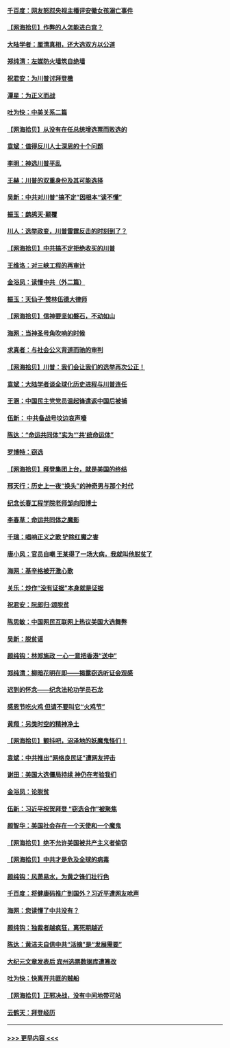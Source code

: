 #### [千百度：网友怒怼央视主播评安徽女孩溺亡事件](../pages/nsc993/n12605370.md?t=12091251) 
#### [【网海拾贝】作弊的人怎能进白宫？](../pages/nsc993/n12603546.md?t=12091251) 
#### [大陆学者：厘清真相，还大选双方以公道](../pages/nsc993/n12603475.md?t=12091251) 
#### [郑纯清：左媒防火墙筑自绝墙](../pages/nsc993/n12602226.md?t=12091251) 
#### [祝君安：为川普讨拜登檄](../pages/nsc993/n12602199.md?t=12091251) 
#### [潭星：为正义而战](../pages/nsc993/n12600926.md?t=12091251) 
#### [吐为快：中美关系二篇](../pages/nsc993/n12600908.md?t=12091251) 
#### [【网海拾贝】从没有在任总统增选票而败选的](../pages/nsc993/n12600435.md?t=12091251) 
#### [袁斌：值得反川人士深思的十个问题](../pages/nsc993/n12600332.md?t=12091251) 
#### [李明：神选川普平乱](../pages/nsc993/n12599751.md?t=12091251) 
#### [王赫：川普的双重身份及其可能选择](../pages/nsc993/n12599723.md?t=12091251) 
#### [吴新：中共对川普“搞不定”因根本“读不懂”](../pages/nsc993/n12599502.md?t=12091251) 
#### [振玉：鹧鸪天‧颠覆](../pages/nsc993/n12599494.md?t=12091251) 
#### [川人：选举政变，川普雷霆反击的时刻到了？](../pages/nsc993/n12599291.md?t=12091251) 
#### [【网海拾贝】中共搞不定拒绝收买的川普](../pages/nsc993/n12598955.md?t=12091251) 
#### [王维洛：对三峡工程的再审计](../pages/nsc993/n12598436.md?t=12091251) 
#### [金浴凤：读懂中共（外二篇）](../pages/nsc993/n12597943.md?t=12091251) 
#### [振玉：天仙子‧赞林伍德大律师](../pages/nsc993/n12597929.md?t=12091251) 
#### [【网海拾贝】信神要坚如磐石，不动如山](../pages/nsc993/n12597901.md?t=12091251) 
#### [海网：当神圣号角吹响的时候](../pages/nsc993/n12595891.md?t=12091251) 
#### [求真者：与社会公义背道而驰的审判](../pages/nsc993/n12595868.md?t=12091251) 
#### [【网海拾贝】川普：我们会让我们的选举再次公正！](../pages/nsc993/n12594930.md?t=12091251) 
#### [袁斌：大陆学者谈全球化历史进程与川普连任](../pages/nsc993/n12594690.md?t=12091251) 
#### [王涵：中国民主党党员温起锋遣返中国后被捕](../pages/nsc993/n12594540.md?t=12091251) 
#### [伍新： 中共备战号坟边哀声嚎](../pages/nsc993/n12593086.md?t=12091251) 
#### [陈达：“命运共同体”实为“‘共’统命运体”](../pages/nsc993/n12590865.md?t=12091251) 
#### [罗博特：窃选](../pages/nsc993/n12590619.md?t=12091251) 
#### [【网海拾贝】拜登集团上台，就是美国的终结](../pages/nsc993/n12589725.md?t=12091251) 
#### [邢天行：历史上一夜“换头”的神奇男与那个时代](../pages/nsc993/n12589424.md?t=12091251) 
#### [纪念长春工程学院老师邹向阳博士](../pages/nsc993/n12585390.md?t=12091251) 
#### [李春草：命运共同体之魔影](../pages/nsc993/n12585026.md?t=12091251) 
#### [千瑞：唱响正义之歌 铲除红魔之害](../pages/nsc993/n12585002.md?t=12091251) 
#### [唐小风：官员自嘲 王某得了一场大病，我就叫他脱贫了](../pages/nsc993/n12584981.md?t=12091251) 
#### [海网：基辛格被开激心歌](../pages/nsc993/n12584946.md?t=12091251) 
#### [关乐：炒作“没有证据”本身就是证据](../pages/nsc993/n12583146.md?t=12091251) 
#### [祝君安：阮郎归‧颂脱贫](../pages/nsc993/n12583119.md?t=12091251) 
#### [陈思敏：中国网民互联网上热议美国大选舞弊](../pages/nsc993/n12582845.md?t=12091251) 
#### [吴新：脱贫谣](../pages/nsc993/n12580839.md?t=12091251) 
#### [颜纯钩：林郑施政 一心一意把香港“送中”](../pages/nsc993/n12580805.md?t=12091251) 
#### [郑纯清：柳暗花明在即——揭露窃选听证会观感](../pages/nsc993/n12580795.md?t=12091251) 
#### [迟到的怀念——纪念法轮功学员石龙](../pages/nsc993/n12580245.md?t=12091251) 
#### [感恩节吃火鸡  但请不要叫它“火鸡节”](../pages/nsc993/n12580252.md?t=12091251) 
#### [黄翔：另类时空的精神净土](../pages/nsc993/n12578638.md?t=12091251) 
#### [【网海拾贝】颤抖吧，沼泽地的妖魔鬼怪们！](../pages/nsc993/n12578552.md?t=12091251) 
#### [袁斌：中共推出“网络良民证”遭网友抨击](../pages/nsc993/n12578511.md?t=12091251) 
#### [谢田：美国大选僵局持续 神仍在考验我们](../pages/nsc993/n12577432.md?t=12091251) 
#### [金浴凤：论脱贫](../pages/nsc993/n12576386.md?t=12091251) 
#### [伍新：习近平祝贺拜登 “窃选合作”被聚焦](../pages/nsc993/n12576358.md?t=12091251) 
#### [颜智华：美国社会存在一个天使和一个魔鬼](../pages/nsc993/n12574299.md?t=12091251) 
#### [【网海拾贝】绝不允许美国被共产主义者偷窃](../pages/nsc993/n12573396.md?t=12091251) 
#### [【网海拾贝】中共才是危及全球的病毒](../pages/nsc993/n12571204.md?t=12091251) 
#### [颜纯钩：风萧易水，为黄之锋们壮行色](../pages/nsc993/n12571487.md?t=12091251) 
#### [千百度：将健康码推广到国外？习近平遭网友呛声](../pages/nsc993/n12570808.md?t=12091251) 
#### [海网：您读懂了中共没有？](../pages/nsc993/n12570487.md?t=12091251) 
#### [颜纯钩：独裁者越疯狂，离死期越近](../pages/nsc993/n12569055.md?t=12091251) 
#### [陈达：黄洁夫自供中共“活摘”是“发展需要”](../pages/nsc993/n12568541.md?t=12091251) 
#### [大纪元文章发表后 宾州选票数据库遭篡改](../pages/nsc993/n12568105.md?t=12091251) 
#### [吐为快：快离开共匪的贼船](../pages/nsc993/n12568462.md?t=12091251) 
#### [【网海拾贝】正邪决战，没有中间地带可站](../pages/nsc993/n12568439.md?t=12091251) 
#### [云鹤天：拜登经历](../pages/nsc993/n12567294.md?t=12091251) 

----
#### [ >>> 更早内容 <<< ](../indexes/nsc993-earlier.md)
